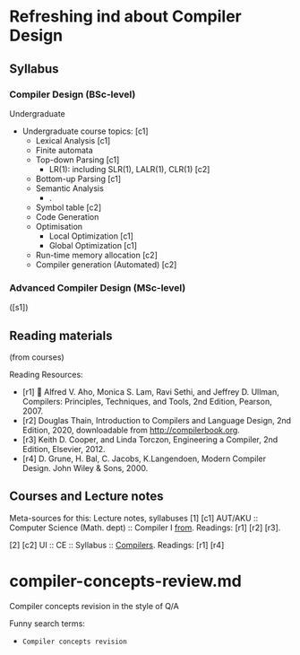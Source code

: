 # Refreshing ind about Compiler Design

## Syllabus
### Compiler Design (BSc-level)
Undergraduate

* Undergraduate course topics: [c1]
   * Lexical Analysis  [c1]
   * Finite automata
   * Top-down Parsing  [c1]
      * LR(1): including SLR(1), LALR(1), CLR(1)   [c2]
   * Bottom-up Parsing  [c1]
   * Semantic Analysis
      * .
   * Symbol table [c2]
   * Code Generation
   * Optimisation
      * Local Optimization  [c1]
      * Global Optimization  [c1]
   * Run-time memory allocation [c2]
   * Compiler generation (Automated) [c2]

### Advanced Compiler Design (MSc-level)



([s1])

## Reading materials
(from courses)

Reading Resources:
* [r1]  Alfred V. Aho, Monica S. Lam, Ravi Sethi, and Jeffrey D. Ullman, Compilers: Principles, Techniques, and Tools, 2nd Edition, Pearson, 2007.
* [r2] Douglas Thain, Introduction to Compilers and Language Design, 2nd Edition, 2020, downloadable from http://compilerbook.org.
* [r3] Keith D. Cooper, and Linda Torczon, Engineering a Compiler, 2nd Edition, Elsevier, 2012.
* [r4] D. Grune, H. Bal, C. Jacobs, K.Langendoen, Modern Compiler Design. John Wiley & Sons, 2000.



## Courses and Lecture notes
Meta-sources for this: Lecture notes, syllabuses
[1]  [c1] AUT/AKU :: Computer Science (Math. dept) :: Compiler I   [from](https://math.aut.ac.ir/files/math/files/Bsc/ComputerSciences/Program_in_English/Compiler.pdf).
Readings: [r1] [r2] [r3].

[2] [c2] UI :: CE :: Syllabus :: [Compilers](https://www.ui.ac.ir/Dorsapax/userfiles/Sub16/Syasatgozari%20Dorous/Engineer/Computer/BS_Computer.pdf).
Readings: [r1] [r4]


# compiler-concepts-review.md
Compiler concepts revision in the style of Q/A

Funny search terms:
* `Compiler concepts revision`
